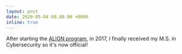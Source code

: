 ```yaml
---
layout: post
date: 2020-05-04 00.00.00 +0000
inline: true
---
```


After starting the [ALIGN program](https://www.khoury.northeastern.edu/programs/align-masters-of-science-in-computer-science/), in 2017, I finally received my M.S. in Cybersecurity so it's now official!
